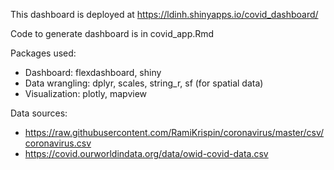 This dashboard is deployed at https://ldinh.shinyapps.io/covid_dashboard/

Code to generate dashboard is in covid_app.Rmd

Packages used: 
+ Dashboard: flexdashboard, shiny
+ Data wrangling: dplyr, scales, string_r, sf (for spatial data)
+ Visualization: plotly, mapview

Data sources:
+ https://raw.githubusercontent.com/RamiKrispin/coronavirus/master/csv/coronavirus.csv
+ https://covid.ourworldindata.org/data/owid-covid-data.csv
